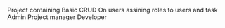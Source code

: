 Project containing Basic CRUD On users assining roles to users and task
Admin
Project manager
Developer
